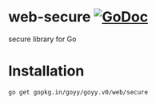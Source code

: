 # web-secure [![GoDoc](http://godoc.org/gopkg.in/goyy/goyy.v0?status.png)](http://godoc.org/gopkg.in/goyy/goyy.v0/web/secure)
secure library for Go

# Installation
`go get gopkg.in/goyy/goyy.v0/web/secure`
